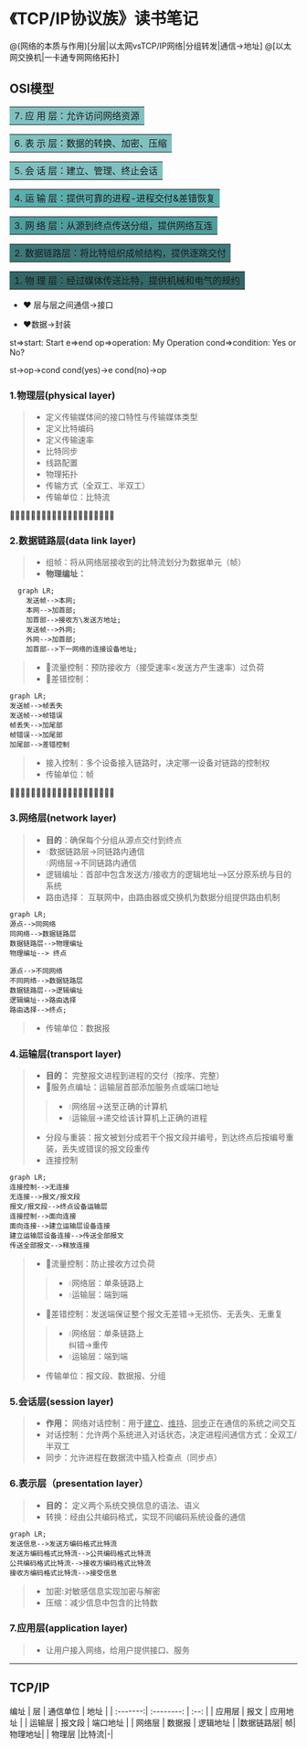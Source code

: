   # 《TCP/IP协议族》读书笔记
  @(网络的本质与作用)[分层|以太网vsTCP/IP网络|分组转发|通信->地址]
  @[以太网交换机|一卡通专网网络拓扑]
  

## OSI模型

<table width=500px><tr><td bgcolor=#81C0C0>
  7. 应  用  层：允许访问网络资源</td></tr></table>
<table width=500px><tr><td bgcolor=#81C0C0>
  6.  表 示 层：数据的转换、加密、压缩</td></tr></table>
<table width=500px><tr><td bgcolor=#81C0C0>
  5. 会 话 层：建立、管理、终止会话</td></tr></table>
<table width=500px><tr><td bgcolor=#5CADAD>
  4. 运 输 层：提供可靠的进程-进程交付&差错恢复</td></tr></table>
<table width=500px><tr><td bgcolor=#4F9D9D>
  3. 网 络 层：从源到终点传送分组，提供网络互连</td></tr></table>
<table width=500px><tr><td bgcolor=#3D7878>
   2. 数据链路层：将比特组织成帧结构，提供逐跳交付</td></tr></table>
<table width=500px><tr><td bgcolor=#336666>
  1. 物 理 层：经过媒体传送比特，提供机械和电气的规约</td></tr></table>


* :heart: 层与层之间通信->接口
- :heart:数据->封装


st=>start: Start
e=>end
op=>operation: My Operation
cond=>condition: Yes or No?

st->op->cond
cond(yes)->e
cond(no)->op


### 1\.物理层(physical layer)
>- 定义传输媒体间的接口特性与传输媒体类型
>- 定义比特编码
>- 定义传输速率
>- 比特同步
>- 线路配置
>- 物理拓扑
>- 传输方式（全双工、半双工）
>- 传输单位：比特流

:peach::peach::peach::peach::peach::peach::peach::peach::peach::peach::peach::peach::peach::peach::peach::peach::peach::peach::peach::peach:

### 2\.数据链路层(data link layer)

>- 组帧：将从网络层接收到的比特流划分为数据单元（帧）
>- **物理编址：** 
  ```mermaid
    graph LR;
      发送帧-->本网;
      本网-->加首部;
      加首部-->接收方\发送方地址;
      发送帧-->外网;
      外网-->加首部;
      加首部-->下一网络的连接设备地址;
  ```
>- :robot:流量控制：预防接收方（接受速率<发送方产生速率）过负荷
>- :robot:差错控制：
  ```mermaid
  graph LR;
  发送帧-->帧丢失
  发送帧-->帧错误
  帧丢失-->加尾部
  帧错误-->加尾部
  加尾部-->差错控制
  ```
>- 接入控制：多个设备接入链路时，决定哪一设备对链路的控制权
>- 传输单位：帧

:peach::peach::peach::peach::peach::peach::peach::peach::peach::peach::peach::peach::peach::peach::peach::peach::peach::peach::peach::peach:

### 3\.网络层(network layer)
>- **目的**：确保每个分组从源点交付到终点
>- :droplet:数据链路层->同链路内通信<br>
  :droplet:网络层->不同链路内通信<br>
>- 逻辑编址：首部中包含发送方/接收方的逻辑地址-->区分原系统与目的系统
>- 路由选择： 互联网中，由路由器或交换机为数据分组提供路由机制
```mermaid
graph LR;
源点-->同网络
同网络-->数据链路层
数据链路层-->物理编址
物理编址--> 终点

源点-->不同网络
不同网络-->数据链路层
数据链路层-->逻辑编址
逻辑编址-->路由选择
路由选择-->终点;
```
>- 传输单位：数据报

### 4\.运输层(transport layer)
>- **目的：** 完整报文进程到进程的交付（按序、完整）
>- :robot:服务点编址：运输层首部添加服务点或端口地址
>>- :droplet:网络层->送至正确的计算机
>>- :droplet:运输层->递交给该计算机上正确的进程
>- 分段与重装：报文被划分成若干个报文段并编号，到达终点后按编号重装，丢失或错误的报文段重传
>- 连接控制
```mermaid 
graph LR;
连接控制-->无连接
无连接-->报文/报文段
报文/报文段-->终点设备运输层
连接控制-->面向连接
面向连接-->建立运输层设备连接
建立运输层设备连接-->传送全部报文
传送全部报文-->释放连接
```
>- :robot:流量控制：防止接收方过负荷
>>- :droplet:网络层：单条链路上
>>- :droplet:运输层：端到端
>- :robot:差错控制：发送端保证整个报文无差错->无损伤、无丢失、无重复
>>- :droplet:网络层：单条链路上<br>纠错->重传
>>- :droplet:运输层：端到端
>- 传输单位：报文段、数据报、分组

### 5\.会话层(session layer)
>- **作用：** 网络对话控制：用于<u>建立</u>、<u>维持</u>、<u>同步</u>正在通信的系统之间交互
>- 对话控制：允许两个系统进入对话状态，决定进程间通信方式：全双工/半双工
>- 同步：允许进程在数据流中插入检查点（同步点）

### 6\.表示层（presentation layer）
>- **目的：** 定义两个系统交换信息的语法、语义
>- 转换：经由公共编码格式，实现不同编码系统设备的通信
```mermaid 
graph LR;
发送信息-->发送方编码格式比特流
发送方编码格式比特流-->公共编码格式比特流
公共编码格式比特流-->接收方编码格式比特流
接收方编码格式比特流-->接受信息
```
>- 加密:对敏感信息实现加密与解密
>- 压缩：减少信息中包含的比特数

### 7\.应用层(application layer)
>- 让用户接入网络，给用户提供接口、服务
*******




## TCP/IP
编址
| 层      |  通信单位 | 地址  |
| :-------:| :--------: | :--: |
| 应用层  |    报文    |  应用地址   |
| 运输层  |   报文段 |  端口地址  |
| 网络层  |   数据报 | 逻辑地址  |
|数据链路层|    帧| 物理地址|
|  物理层  |比特流|-|


